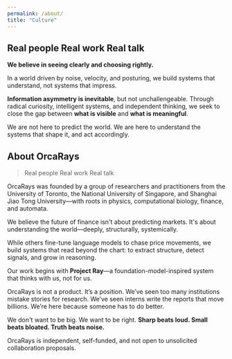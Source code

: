 ```yaml
---
permalink: /about/
title: "Culture"
---
```


## Real people  Real work  Real talk

**We believe in seeing clearly and choosing rightly.**

In a world driven by noise, velocity, and posturing, we build systems that understand, not systems that impress.

**Information asymmetry is inevitable**, but not unchallengeable. Through radical curiosity, intelligent systems, and independent thinking, we seek to close the gap between **what is visible** and **what is meaningful**.

We are not here to predict the world. We are here to understand the systems that shape it, and act accordingly.



## About OrcaRays

>Real people  Real work  Real talk

OrcaRays was founded by a group of researchers and practitioners from the University of Toronto, the National University of Singapore, and Shanghai Jiao Tong University—with roots in physics, computational biology, finance, and automata.

We believe the future of finance isn't about predicting markets.
 It's about understanding the world—deeply, structurally, systemically.

While others fine-tune language models to chase price movements, we build systems that read beyond the chart:
 to extract structure, detect signals, and grow in reasoning.

Our work begins with **Project Ray**—a foundation-model-inspired system that thinks with us, not for us.

OrcaRays is not a product. It’s a position.
 We’ve seen too many institutions mistake stories for research.
 We’ve seen interns write the reports that move billions.
 We’re here because someone has to do better.

We don't want to be big.
 We want to be right.
 **Sharp beats loud. Small beats bloated. Truth beats noise.**

OrcaRays is independent, self-funded, and not open to unsolicited collaboration proposals.